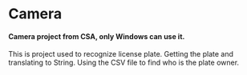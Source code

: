 # Camera
#### Camera project from CSA, only Windows can use it.
This is project used to recognize license plate.
Getting the plate and translating to String.
Using the CSV file to find who is the plate owner.
